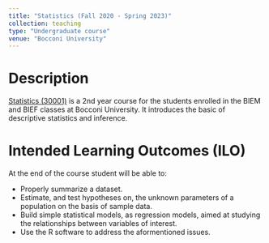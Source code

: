 ```yaml
---
title: "Statistics (Fall 2020 - Spring 2023)"
collection: teaching
type: "Undergraduate course"
venue: "Bocconi University"
---
```


Description
======
[Statistics (30001)](https://didattica.unibocconi.eu/ts/tsn_anteprima.php?cod_ins=30001&anno=2023&ric_cdl=TR07&IdPag=6625) is a 2nd year course for the students enrolled in the BIEM and BIEF classes at Bocconi University. It introduces the basic of descriptive statistics and inference.

Intended Learning Outcomes (ILO)
======
At the end of the course student will be able to:
- Properly summarize a dataset.
- Estimate, and test hypotheses on, the unknown parameters of a population on the basis of sample data.
- Build simple statistical models, as regression models, aimed at studying the relationships  between variables of interest.
- Use the R software to address the aformentioned issues.
  
